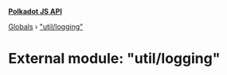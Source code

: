 **[Polkadot JS API](../README.md)**

[Globals](../globals.md) › [&quot;util/logging&quot;](_util_logging_.md)

# External module: "util/logging"

